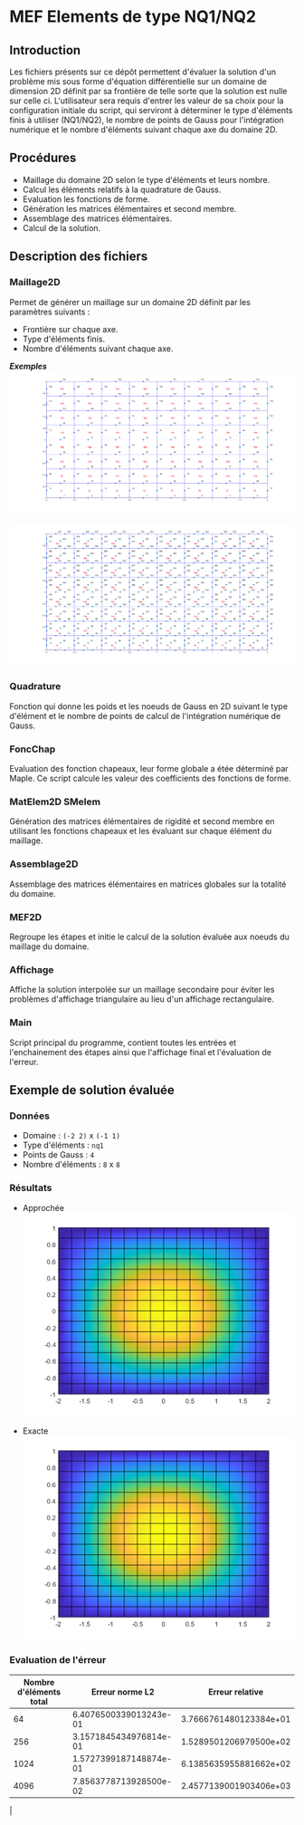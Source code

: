 # MEF Elements de type NQ1/NQ2
## Introduction
Les fichiers présents sur ce dépôt permettent d'évaluer la solution  d'un problème mis sous forme d'équation différentielle sur un domaine de dimension 2D définit par sa frontière de telle sorte que la solution est nulle sur celle ci.
L'utilisateur sera requis d'entrer les valeur de sa choix pour la configuration initiale du script, qui serviront à déterminer le type d'éléments finis à utiliser (NQ1/NQ2), le nombre de points de Gauss pour l'intégration numérique et le nombre d'éléments suivant chaque axe du domaine 2D.

## Procédures
- Maillage du domaine 2D selon le type d'éléments et leurs nombre.
- Calcul les éléments relatifs à la quadrature de Gauss.
- Evaluation les fonctions de forme.
- Génération les matrices élémentaires et second membre.
- Assemblage des matrices élémentaires.
- Calcul de la solution.

## Description des fichiers
### Maillage2D
Permet de générer un maillage sur un domaine 2D définit par les paramètres suivants :
- Frontière sur chaque axe.
- Type d'éléments finis.
- Nombre d'éléments suivant chaque axe.

_**Exemples**_
![maillage.png](img\maillage.png)


![maillage2.png](img\maillage2.png)

### Quadrature
Fonction qui donne les poids et les noeuds de Gauss en 2D suivant le type d'élément et le nombre de points de calcul de l'intégration numérique de Gauss.

### FoncChap
Evaluation des fonction chapeaux, leur forme globale a étée déterminé par Maple. Ce script calcule les valeur des coefficients des fonctions de forme.

### MatElem2D SMelem
Génération des matrices élémentaires de rigidité et second membre en utilisant les fonctions chapeaux et les évaluant sur chaque élément du maillage.

### Assemblage2D
Assemblage des matrices élémentaires en matrices globales sur la totalité du domaine.

### MEF2D
Regroupe les étapes et initie le calcul de la solution évaluée aux noeuds du maillage du domaine.

### Affichage
Affiche la solution interpolée sur un maillage secondaire pour éviter les problèmes d'affichage triangulaire au lieu d'un affichage rectangulaire.

### Main
Script principal du programme, contient toutes les entrées et l'enchainement des étapes ainsi que l'affichage final et l'évaluation de l'erreur.

## Exemple de solution évaluée
### Données
- Domaine : `(-2 2)` x `(-1 1)`
- Type d'éléments : `nq1`
- Points de Gauss : `4`
- Nombre d'éléments : `8` x `8`

### Résultats
- Approchée
![approchee.png](img\approchee.png)

- Exacte
![exacte.png](img\exacte.png)

### Evaluation de l'érreur
|Nombre d'éléments total |Erreur norme L2          |Erreur relative        |
|----------------------- |------------------------ |---------------------- |
|64                      |6.4076500339013243e-01   |3.7666761480123384e+01 |
|256                     |3.1571845434976814e-01   |1.5289501206979500e+02 |
|1024                    |1.5727399187148874e-01   |6.1385635955881662e+02 |
|4096                    |7.8563778713928500e-02   |2.4577139001903406e+03
   |
   
